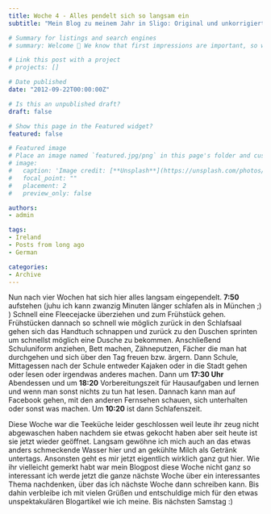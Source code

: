 ```yaml
---
title: Woche 4 - Alles pendelt sich so langsam ein
subtitle: "Mein Blog zu meinem Jahr in Sligo: Original und unkorrigiert"

# Summary for listings and search engines
# summary: Welcome 👋 We know that first impressions are important, so we've populated your new site with some initial content to help you get familiar with everything in no time.

# Link this post with a project
# projects: []

# Date published
date: "2012-09-22T00:00:00Z"

# Is this an unpublished draft?
draft: false

# Show this page in the Featured widget?
featured: false

# Featured image
# Place an image named `featured.jpg/png` in this page's folder and customize its options here.
# image:
#   caption: 'Image credit: [**Unsplash**](https://unsplash.com/photos/CpkOjOcXdUY)'
#   focal_point: ""
#   placement: 2
#   preview_only: false

authors:
- admin

tags:
- Ireland
- Posts from long ago
- German

categories:
- Archive
---
```


Nun nach vier Wochen hat sich hier alles langsam eingependelt. **7:50** aufstehen (juhu ich kann zwanzig Minuten länger schlafen als in München ;) ) Schnell eine Fleecejacke überziehen und zum Frühstück gehen. Frühstücken dannach so schnell wie möglich zurück in den Schlafsaal gehen sich das Handtuch schnappen und zurück zu den Duschen sprinten um schnellst möglich eine Dusche zu bekommen. Anschließend Schuluniform anziehen, Bett machen, Zähneputzen, Fächer die man hat durchgehen und sich über den Tag freuen bzw. ärgern. Dann Schule, Mittagessen nach der Schule entweder Kajaken oder in die Stadt gehen oder lesen oder irgendwas anderes machen. Dann um **17:30 Uhr** Abendessen und um **18:20** Vorbereitungszeit für Hausaufgaben und lernen und wenn man sonst nichts zu tun hat lesen. Dannach kann man auf Facebook gehen, mit den anderen Fernsehen schauen, sich unterhalten oder sonst was machen. Um **10:20** ist dann Schlafenszeit.

Diese Woche war die Teeküche leider geschlossen weil leute ihr zeug nicht abgewaschen haben nachdem sie etwas gekocht haben aber seit heute ist sie jetzt wieder geöffnet. Langsam gewöhne ich mich auch an das etwas anders schmeckende Wasser hier und an gekühlte Milch als Getränk untertags.
Ansonsten geht es mir jetzt eigentlich wirklich ganz gut hier.
Wie ihr vielleicht gemerkt habt war mein Blogpost diese Woche nicht ganz so interessant ich werde jetzt die ganze nächste Woche über ein interessantes Thema nachdenken, über das ich nächste Woche dann schreiben kann. Bis dahin verbleibe ich mit vielen Grüßen und entschuldige mich für den etwas unspektakulären  Blogartikel wie ich meine.
Bis nächsten Samstag :)